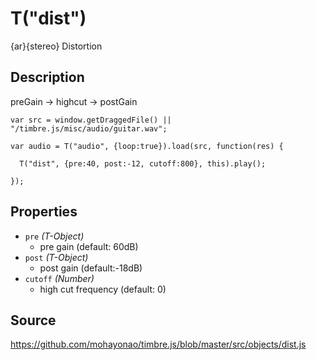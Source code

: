 T("dist")
=========
{ar}{stereo} Distortion

## Description ##
preGain -> highcut -> postGain

```timbre
var src = window.getDraggedFile() || "/timbre.js/misc/audio/guitar.wav";

var audio = T("audio", {loop:true}).load(src, function(res) {
  
  T("dist", {pre:40, post:-12, cutoff:800}, this).play();
  
});
```

## Properties ##
- `pre` _(T-Object)_
  - pre gain (default: 60dB)
- `post` _(T-Object)_
  - post gain (default:-18dB)
- `cutoff` _(Number)_
  - high cut frequency (default: 0)

## Source ##
https://github.com/mohayonao/timbre.js/blob/master/src/objects/dist.js
